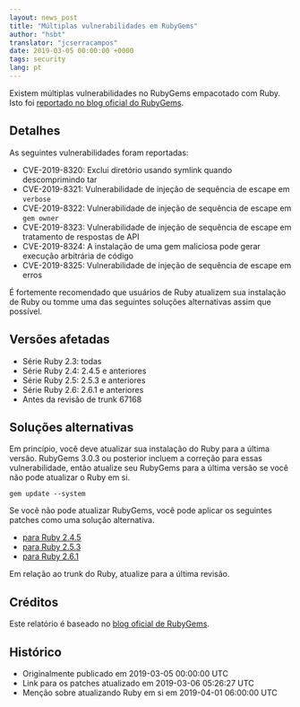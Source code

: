 ```yaml
---
layout: news_post
title: "Múltiplas vulnerabilidades em RubyGems"
author: "hsbt"
translator: "jcserracampos"
date: 2019-03-05 00:00:00 +0000
tags: security
lang: pt
---
```


Existem múltiplas vulnerabilidades no RubyGems empacotado com Ruby.
Isto foi [reportado no blog oficial do RubyGems](http://blog.rubygems.org/2019/03/05/security-advisories-2019-03.html).

## Detalhes

As seguintes vulnerabilidades foram reportadas:

* CVE-2019-8320: Exclui diretório usando symlink quando descomprimindo tar
* CVE-2019-8321: Vulnerabilidade de injeção de sequência de escape em `verbose`
* CVE-2019-8322: Vulnerabilidade de injeção de sequência de escape em `gem owner`
* CVE-2019-8323: Vulnerabilidade de injeção de sequência de escape em tratamento de respostas de API
* CVE-2019-8324: A instalação de uma gem maliciosa pode gerar execução arbitrária de código
* CVE-2019-8325: Vulnerabilidade de injeção de sequência de escape em erros

É fortemente recomendado que usuários de Ruby atualizem sua instalação de Ruby ou tomme uma das seguintes soluções alternativas assim que possível.

## Versões afetadas

* Série Ruby 2.3: todas
* Série Ruby 2.4: 2.4.5 e anteriores
* Série Ruby 2.5: 2.5.3 e anteriores
* Série Ruby 2.6: 2.6.1 e anteriores
* Antes da revisão de trunk 67168

## Soluções alternativas

Em princípio, você deve atualizar sua instalação do Ruby para a última versão.
RubyGems 3.0.3 ou posterior incluem a correção para essas vulnerabilidade, então atualize seu RubyGems para a última versão se você não pode atualizar o Ruby em si.

```
gem update --system
```

Se você não pode atualizar RubyGems, você pode aplicar os seguintes patches como uma solução alternativa.

* [para Ruby 2.4.5](https://bugs.ruby-lang.org/attachments/7669)
* [para Ruby 2.5.3](https://bugs.ruby-lang.org/attachments/7670)
* [para Ruby 2.6.1](https://bugs.ruby-lang.org/attachments/7671)

Em relação ao trunk do Ruby, atualize para a última revisão.

## Créditos

Este relatório é baseado no [blog oficial de RubyGems](http://blog.rubygems.org/2019/03/05/security-advisories-2019-03.html).

## Histórico

* Originalmente publicado em 2019-03-05 00:00:00 UTC
* Link para os patches atualizado em 2019-03-06 05:26:27 UTC
* Menção sobre atualizando Ruby em si em 2019-04-01 06:00:00 UTC
